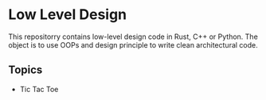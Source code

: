 # Low Level Design

This repositorry contains low-level design code in Rust, C++ or Python. The object is to use OOPs and design principle to write clean architectural code.

## Topics
- Tic Tac Toe
